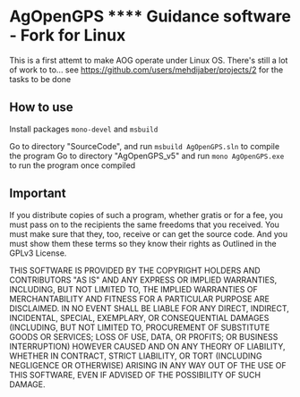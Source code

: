 
# AgOpenGPS  ****  Guidance software - Fork for Linux

This is a first attemt to make AOG operate under Linux OS. There's still a lot of work to to...
see https://github.com/users/mehdijaber/projects/2 for the tasks to be done


## How to use

Install packages `mono-devel` and `msbuild`

Go to directory "SourceCode", and run `msbuild AgOpenGPS.sln` to compile the program
Go to directory "AgOpenGPS_v5" and run `mono AgOpenGPS.exe` to run the program once compiled

## Important

If you distribute copies of such a program, whether
gratis or for a fee, you must pass on to the recipients the same
freedoms that you received.  You must make sure that they, too, receive
or can get the source code.  And you must show them these terms so they
know their rights as Outlined in the GPLv3 License.

THIS SOFTWARE IS PROVIDED BY THE COPYRIGHT HOLDERS AND CONTRIBUTORS "AS IS" AND ANY EXPRESS OR IMPLIED WARRANTIES, INCLUDING, BUT NOT LIMITED TO, THE IMPLIED WARRANTIES OF MERCHANTABILITY AND FITNESS FOR A PARTICULAR PURPOSE ARE DISCLAIMED.
IN NO EVENT SHALL <COPYRIGHT HOLDER> BE LIABLE FOR ANY DIRECT, INDIRECT, INCIDENTAL, SPECIAL, EXEMPLARY, OR CONSEQUENTIAL DAMAGES (INCLUDING, BUT NOT LIMITED TO, PROCUREMENT OF SUBSTITUTE GOODS OR SERVICES;
LOSS OF USE, DATA, OR PROFITS; OR BUSINESS INTERRUPTION) HOWEVER CAUSED AND ON ANY THEORY OF LIABILITY, WHETHER IN CONTRACT, STRICT LIABILITY, OR TORT (INCLUDING NEGLIGENCE OR OTHERWISE) ARISING IN ANY WAY OUT OF THE USE OF THIS SOFTWARE, EVEN IF ADVISED OF THE POSSIBILITY OF SUCH DAMAGE.


